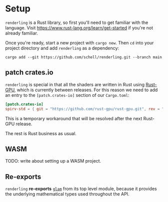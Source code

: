 # Setup

`renderling` is a Rust library, so first you'll need to get familiar with the
language. Visit <https://www.rust-lang.org/learn/get-started> if you're not
already familiar.

Once you're ready, start a new project with `cargo new`.
Then `cd` into your project directory and add `renderling` as a dependency:

```
cargo add --git https://github.com/schell/renderling.git --branch main
```

## patch crates.io

`renderling` is special in that all the shaders are written in Rust using
[Rust-GPU](https://rust-gpu.github.io/), which is currently between
releases. For this reason we need to add an entry to the `[patch.crates-io]`
section of our `Cargo.toml`:

```toml
[patch.crates-io]
spirv-std = { git = "https://github.com/rust-gpu/rust-gpu.git", rev = "425328a" }  
```

This is a temporary workaround that will be resolved after the next Rust-GPU
release.

The rest is Rust business as usual.

## WASM

TODO: write about setting up a WASM project.

## Re-exports

`renderling` **re-exports** [`glam`][glam] from its top level module,
because it provides the underlying mathematical types used throughout the API.

[glam]: https://crates.io/crates/glam
